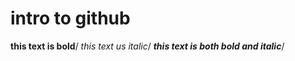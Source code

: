 # intro to github
**this text is bold**/
*this text us italic*/
***this text is both bold and italic***/
